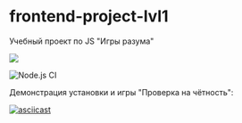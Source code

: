 # frontend-project-lvl1
Учебный проект по JS "Игры разума"

<a href="https://codeclimate.com/github/codeclimate/codeclimate/maintainability"><img src="https://api.codeclimate.com/v1/badges/a99a88d28ad37a79dbf6/maintainability" /></a>

![Node.js CI](https://github.com/vaideska/frontend-project-lvl1/workflows/Node.js%20CI/badge.svg?branch=master)

Демонстрация установки и игры "Проверка на чётность":

[![asciicast](https://asciinema.org/a/eVYdFe4P6LuVotva6M73Fkpl0.svg)](https://asciinema.org/a/eVYdFe4P6LuVotva6M73Fkpl0)

